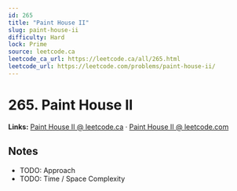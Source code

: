 ```yaml
--- 
id: 265
title: "Paint House II"
slug: paint-house-ii
difficulty: Hard
lock: Prime
source: leetcode.ca
leetcode_ca_url: https://leetcode.ca/all/265.html
leetcode_url: https://leetcode.com/problems/paint-house-ii/
---
```


# 265. Paint House II

**Links:** [Paint House II @ leetcode.ca](https://leetcode.ca/all/265.html) · [Paint House II @ leetcode.com](https://leetcode.com/problems/paint-house-ii/)

## Notes
- TODO: Approach
- TODO: Time / Space Complexity
